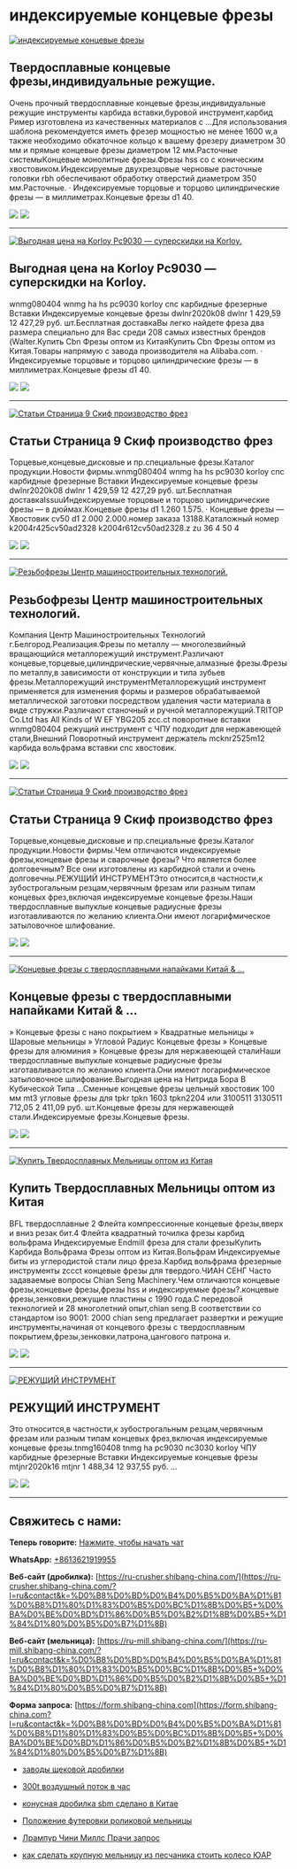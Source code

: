 # индексируемые концевые фрезы

<a href="https://swt.shibang-china.com/?l=ru&img&k=%D0%B8%D0%BD%D0%B4%D0%B5%D0%BA%D1%81%D0%B8%D1%80%D1%83%D0%B5%D0%BC%D1%8B%D0%B5+%D0%BA%D0%BE%D0%BD%D1%86%D0%B5%D0%B2%D1%8B%D0%B5+%D1%84%D1%80%D0%B5%D0%B7%D1%8B" target="_blank">![индексируемые концевые фрезы](http://static.shibang-china.com/all-800x300/1186.jpg)</a>

## Твердосплавные концевые фрезы,индивидуальные режущие.
Очень прочный твердосплавные концевые фрезы,индивидуальные режущие инструменты карбида вставки,буровой инструмент,карбид Ример изготовлена из качественных материалов с …Для использования шаблона рекомендуется иметь фрезер мощностью не менее 1600 w,а также необходимо обкаточное кольцо к вашему фрезеру диаметром 30 мм и прямые концевые фрезы диаметром 12 мм.Расточные системыКонцевые монолитные фрезы.Фрезы hss co с коническим хвостовиком.Индексируемые двухрезцовые черновые расточные головки rbh обеспечивают обработку отверстий диаметром 350 мм.Расточные.&nbsp;&#0183;&#32;Индексируемые торцовые и торцово цилиндрические фрезы — в миллиметрах.Концевые фрезы d1 40.


<a href="https://whatsapp.shibangsoft.com/WhatsApp.php" target="_blank" title="WhatsApp">![](http://static.shibang-china.com/icon/whatsapp.png)</a> <a href="https://swt.shibang-china.com/?l=ru&icon&k=%D0%B8%D0%BD%D0%B4%D0%B5%D0%BA%D1%81%D0%B8%D1%80%D1%83%D0%B5%D0%BC%D1%8B%D0%B5+%D0%BA%D0%BE%D0%BD%D1%86%D0%B5%D0%B2%D1%8B%D0%B5+%D1%84%D1%80%D0%B5%D0%B7%D1%8B" target="_blank">![](http://static.shibang-china.com/icon/chat-ru.png)</a>

---

<a href="https://swt.shibang-china.com/?l=ru&img&k=%D0%B8%D0%BD%D0%B4%D0%B5%D0%BA%D1%81%D0%B8%D1%80%D1%83%D0%B5%D0%BC%D1%8B%D0%B5+%D0%BA%D0%BE%D0%BD%D1%86%D0%B5%D0%B2%D1%8B%D0%B5+%D1%84%D1%80%D0%B5%D0%B7%D1%8B" target="_blank">![Выгодная цена на Korloy Pc9030 — суперскидки на Korloy.](http://static.shibang-china.com/all-800x300/836.jpg)</a>

## Выгодная цена на Korloy Pc9030 — суперскидки на Korloy.
wnmg080404 wnmg ha hs pc9030 korloy cnc карбидные фрезерные Вставки Индексируемые концевые фрезы dwlnr2020k08 dwlnr 1 429,59 12 427,29 руб. шт.Бесплатная доставкаВы легко найдете фреза два размера специально для Вас среди 208 самых известных брендов (Walter.Купить Cbn Фрезы оптом из КитаяКупить Cbn Фрезы оптом из Китая.Товары напрямую с завода производителя на Alibaba.com.&nbsp;&#0183;&#32;Индексируемые торцовые и торцово цилиндрические фрезы — в миллиметрах.Концевые фрезы d1 40.


<a href="https://whatsapp.shibangsoft.com/WhatsApp.php" target="_blank" title="WhatsApp">![](http://static.shibang-china.com/icon/whatsapp.png)</a> <a href="https://swt.shibang-china.com/?l=ru&icon&k=%D0%B8%D0%BD%D0%B4%D0%B5%D0%BA%D1%81%D0%B8%D1%80%D1%83%D0%B5%D0%BC%D1%8B%D0%B5+%D0%BA%D0%BE%D0%BD%D1%86%D0%B5%D0%B2%D1%8B%D0%B5+%D1%84%D1%80%D0%B5%D0%B7%D1%8B" target="_blank">![](http://static.shibang-china.com/icon/chat-ru.png)</a>

---

<a href="https://swt.shibang-china.com/?l=ru&img&k=%D0%B8%D0%BD%D0%B4%D0%B5%D0%BA%D1%81%D0%B8%D1%80%D1%83%D0%B5%D0%BC%D1%8B%D0%B5+%D0%BA%D0%BE%D0%BD%D1%86%D0%B5%D0%B2%D1%8B%D0%B5+%D1%84%D1%80%D0%B5%D0%B7%D1%8B" target="_blank">![Статьи Страница 9 Скиф производство фрез](http://static.shibang-china.com/all-800x300/455.jpg)</a>

## Статьи Страница 9 Скиф производство фрез
Торцевые,концевые,дисковые и пр.специальные фрезы.Каталог продукции.Новости фирмы.wnmg080404 wnmg ha hs pc9030 korloy cnc карбидные фрезерные Вставки Индексируемые концевые фрезы dwlnr2020k08 dwlnr 1 429,59 12 427,29 руб. шт.Бесплатная доставкаIssuuИндексируемые торцовые и торцово цилиндрические фрезы — в дюймах.Концевые фрезы d1 1.260 1.575.&nbsp;&#0183;&#32;Концевые фрезы — Хвостовик cv50 d1 2.000 2.000.номер заказа 13188.Каталожный номер k2004r425cv50ad2328 k2004r612cv50ad2328.z zu 36 4 50 4


<a href="https://whatsapp.shibangsoft.com/WhatsApp.php" target="_blank" title="WhatsApp">![](http://static.shibang-china.com/icon/whatsapp.png)</a> <a href="https://swt.shibang-china.com/?l=ru&icon&k=%D0%B8%D0%BD%D0%B4%D0%B5%D0%BA%D1%81%D0%B8%D1%80%D1%83%D0%B5%D0%BC%D1%8B%D0%B5+%D0%BA%D0%BE%D0%BD%D1%86%D0%B5%D0%B2%D1%8B%D0%B5+%D1%84%D1%80%D0%B5%D0%B7%D1%8B" target="_blank">![](http://static.shibang-china.com/icon/chat-ru.png)</a>

---

<a href="https://swt.shibang-china.com/?l=ru&img&k=%D0%B8%D0%BD%D0%B4%D0%B5%D0%BA%D1%81%D0%B8%D1%80%D1%83%D0%B5%D0%BC%D1%8B%D0%B5+%D0%BA%D0%BE%D0%BD%D1%86%D0%B5%D0%B2%D1%8B%D0%B5+%D1%84%D1%80%D0%B5%D0%B7%D1%8B" target="_blank">![Резьбофрезы Центр машиностроительных технологий.](http://static.shibang-china.com/all-800x300/222.jpg)</a>

## Резьбофрезы Центр машиностроительных технологий.
Компания Центр Машиностроительных Технологий г.Белгород.Реализация.Фрезы по металлу — многолезвийный вращающийся металлорежущий инструмент.Различают концевые,торцевые,цилиндрические,червячные,алмазные фрезы.Фрезы по металлу,в зависимости от конструкции и типа зубьев фрезы.Металлорежущий инструментМеталлорежущий инструмент применяется для изменения формы и размеров обрабатываемой металлической заготовки посредством удаления части материала в виде стружки.Различают станочный и ручной металлорежущий.TRITOP Co.Ltd has All Kinds of W EF YBG205 zcc.ct поворотные вставки wnmg080404 режущий инструмент с ЧПУ подходит для нержавеющей стали,Внешний Поворотный инструмент держатель mcknr2525m12 карбида вольфрама вставки cnc хвостовик.


<a href="https://whatsapp.shibangsoft.com/WhatsApp.php" target="_blank" title="WhatsApp">![](http://static.shibang-china.com/icon/whatsapp.png)</a> <a href="https://swt.shibang-china.com/?l=ru&icon&k=%D0%B8%D0%BD%D0%B4%D0%B5%D0%BA%D1%81%D0%B8%D1%80%D1%83%D0%B5%D0%BC%D1%8B%D0%B5+%D0%BA%D0%BE%D0%BD%D1%86%D0%B5%D0%B2%D1%8B%D0%B5+%D1%84%D1%80%D0%B5%D0%B7%D1%8B" target="_blank">![](http://static.shibang-china.com/icon/chat-ru.png)</a>

---

<a href="https://swt.shibang-china.com/?l=ru&img&k=%D0%B8%D0%BD%D0%B4%D0%B5%D0%BA%D1%81%D0%B8%D1%80%D1%83%D0%B5%D0%BC%D1%8B%D0%B5+%D0%BA%D0%BE%D0%BD%D1%86%D0%B5%D0%B2%D1%8B%D0%B5+%D1%84%D1%80%D0%B5%D0%B7%D1%8B" target="_blank">![Статьи Страница 9 Скиф производство фрез](http://static.shibang-china.com/all-800x300/1397.jpg)</a>

## Статьи Страница 9 Скиф производство фрез
Торцевые,концевые,дисковые и пр.специальные фрезы.Каталог продукции.Новости фирмы.Чем отличаются индексируемые фрезы,концевые фрезы и сварочные фрезы? Что является более долговечным? Все они изготовлены из карбидной стали и очень долговечны.РЕЖУЩИЙ ИНСТРУМЕНТЭто относится,в частности,к зубострогальным резцам,червячным фрезам или разным типам концевых фрез,включая индексируемые концевые фрезы.Наши твердосплавные выпуклые концевые радиусные фрезы изготавливаются по желанию клиента.Они имеют логарифмическое затыловочное шлифование.


<a href="https://whatsapp.shibangsoft.com/WhatsApp.php" target="_blank" title="WhatsApp">![](http://static.shibang-china.com/icon/whatsapp.png)</a> <a href="https://swt.shibang-china.com/?l=ru&icon&k=%D0%B8%D0%BD%D0%B4%D0%B5%D0%BA%D1%81%D0%B8%D1%80%D1%83%D0%B5%D0%BC%D1%8B%D0%B5+%D0%BA%D0%BE%D0%BD%D1%86%D0%B5%D0%B2%D1%8B%D0%B5+%D1%84%D1%80%D0%B5%D0%B7%D1%8B" target="_blank">![](http://static.shibang-china.com/icon/chat-ru.png)</a>

---

<a href="https://swt.shibang-china.com/?l=ru&img&k=%D0%B8%D0%BD%D0%B4%D0%B5%D0%BA%D1%81%D0%B8%D1%80%D1%83%D0%B5%D0%BC%D1%8B%D0%B5+%D0%BA%D0%BE%D0%BD%D1%86%D0%B5%D0%B2%D1%8B%D0%B5+%D1%84%D1%80%D0%B5%D0%B7%D1%8B" target="_blank">![Концевые фрезы с твердосплавными напайками Китай &amp; …](http://static.shibang-china.com/all-800x300/523.jpg)</a>

## Концевые фрезы с твердосплавными напайками Китай &amp; …
&#187; Концевые фрезы с нано покрытием &#187; Квадратные мельницы &#187; Шаровые мельницы &#187; Угловой Радиус Концевые фрезы &#187; Концевые фрезы для алюминия &#187; Концевые фрезы для нержавеющей сталиНаши твердосплавные выпуклые концевые радиусные фрезы изготавливаются по желанию клиента.Они имеют логарифмическое затыловочное шлифование.Выгодная цена на Нитрида Бора В Кубической Типа …Сменные концевые фрезы цельный хвостовик 100 мм mt3 угловые фрезы для tpkr tpkn 1603 tpkn2204 или 3100511 3130511 712,05 2 411,09 руб. шт.Концевые фрезы для нержавеющей стали.Индексируемые фрезы.Концевые фрезы.


<a href="https://whatsapp.shibangsoft.com/WhatsApp.php" target="_blank" title="WhatsApp">![](http://static.shibang-china.com/icon/whatsapp.png)</a> <a href="https://swt.shibang-china.com/?l=ru&icon&k=%D0%B8%D0%BD%D0%B4%D0%B5%D0%BA%D1%81%D0%B8%D1%80%D1%83%D0%B5%D0%BC%D1%8B%D0%B5+%D0%BA%D0%BE%D0%BD%D1%86%D0%B5%D0%B2%D1%8B%D0%B5+%D1%84%D1%80%D0%B5%D0%B7%D1%8B" target="_blank">![](http://static.shibang-china.com/icon/chat-ru.png)</a>

---

<a href="https://swt.shibang-china.com/?l=ru&img&k=%D0%B8%D0%BD%D0%B4%D0%B5%D0%BA%D1%81%D0%B8%D1%80%D1%83%D0%B5%D0%BC%D1%8B%D0%B5+%D0%BA%D0%BE%D0%BD%D1%86%D0%B5%D0%B2%D1%8B%D0%B5+%D1%84%D1%80%D0%B5%D0%B7%D1%8B" target="_blank">![Купить Твердосплавных Мельницы оптом из Китая](http://static.shibang-china.com/all-800x300/440.jpg)</a>

## Купить Твердосплавных Мельницы оптом из Китая
BFL твердосплавные 2 Флейта компрессионные концевые фрезы,вверх и вниз резак бит.4 Флейта квадратный точилка фрезы карбид вольфрама Индексируемые Endmill фреза для стали фрезыКупить Карбида Вольфрама Фрезы оптом из Китая.Вольфрам Индексируемые биты из углеродистой стали лицо фреза.Карбид вольфрама фрезерные инструменты zccct концевые фрезы для твердого.ЧИАН СЕНГ Часто задаваемые вопросы Chian Seng Machinery.Чем отличаются концевые фрезы,концевые фрезы,фрезы hss и индексируемые фрезы?.концевые фрезы,зенковки,режущие пластины с 1990 года.С передовой технологией и 28 многолетний опыт,chian seng.В соответствии со стандартом iso 9001: 2000 chian seng предлагает развертки и режущие инструменты,начиная от концевого фрезы с твердосплавным покрытием,фрезы,зенковки,патрона,цангового патрона и.


<a href="https://whatsapp.shibangsoft.com/WhatsApp.php" target="_blank" title="WhatsApp">![](http://static.shibang-china.com/icon/whatsapp.png)</a> <a href="https://swt.shibang-china.com/?l=ru&icon&k=%D0%B8%D0%BD%D0%B4%D0%B5%D0%BA%D1%81%D0%B8%D1%80%D1%83%D0%B5%D0%BC%D1%8B%D0%B5+%D0%BA%D0%BE%D0%BD%D1%86%D0%B5%D0%B2%D1%8B%D0%B5+%D1%84%D1%80%D0%B5%D0%B7%D1%8B" target="_blank">![](http://static.shibang-china.com/icon/chat-ru.png)</a>

---

<a href="https://swt.shibang-china.com/?l=ru&img&k=%D0%B8%D0%BD%D0%B4%D0%B5%D0%BA%D1%81%D0%B8%D1%80%D1%83%D0%B5%D0%BC%D1%8B%D0%B5+%D0%BA%D0%BE%D0%BD%D1%86%D0%B5%D0%B2%D1%8B%D0%B5+%D1%84%D1%80%D0%B5%D0%B7%D1%8B" target="_blank">![РЕЖУЩИЙ ИНСТРУМЕНТ](http://static.shibang-china.com/all-800x300/681.jpg)</a>

## РЕЖУЩИЙ ИНСТРУМЕНТ
Это относится,в частности,к зубострогальным резцам,червячным фрезам или разным типам концевых фрез,включая индексируемые концевые фрезы.tnmg160408 tnmg ha pc9030 nc3030 korloy ЧПУ карбидные фрезерные Вставки Индексируемые концевые фрезы mtjnr2020k16 mtjnr 1 488,34 12 937,55 руб. …

<a href="https://whatsapp.shibangsoft.com/WhatsApp.php" target="_blank" title="WhatsApp">![](http://static.shibang-china.com/icon/whatsapp.png)</a> <a href="https://swt.shibang-china.com/?l=ru&icon&k=%D0%B8%D0%BD%D0%B4%D0%B5%D0%BA%D1%81%D0%B8%D1%80%D1%83%D0%B5%D0%BC%D1%8B%D0%B5+%D0%BA%D0%BE%D0%BD%D1%86%D0%B5%D0%B2%D1%8B%D0%B5+%D1%84%D1%80%D0%B5%D0%B7%D1%8B" target="_blank">![](http://static.shibang-china.com/icon/chat-ru.png)</a>

---
## Свяжитесь с нами:

**Теперь говорите:** [Нажмите, чтобы начать чат](https://swt.shibang-china.com?l=ru&contact&k=%D0%B8%D0%BD%D0%B4%D0%B5%D0%BA%D1%81%D0%B8%D1%80%D1%83%D0%B5%D0%BC%D1%8B%D0%B5+%D0%BA%D0%BE%D0%BD%D1%86%D0%B5%D0%B2%D1%8B%D0%B5+%D1%84%D1%80%D0%B5%D0%B7%D1%8B)

**WhatsApp:**  [+8613621919955](https://whatsapp.shibangsoft.com/WhatsApp.php)

**Веб-сайт (дробилка):** [https://ru-crusher.shibang-china.com/](https://ru-crusher.shibang-china.com/?l=ru&contact&k=%D0%B8%D0%BD%D0%B4%D0%B5%D0%BA%D1%81%D0%B8%D1%80%D1%83%D0%B5%D0%BC%D1%8B%D0%B5+%D0%BA%D0%BE%D0%BD%D1%86%D0%B5%D0%B2%D1%8B%D0%B5+%D1%84%D1%80%D0%B5%D0%B7%D1%8B)

**Веб-сайт (мельница):** [https://ru-mill.shibang-china.com/](https://ru-mill.shibang-china.com/?l=ru&contact&k=%D0%B8%D0%BD%D0%B4%D0%B5%D0%BA%D1%81%D0%B8%D1%80%D1%83%D0%B5%D0%BC%D1%8B%D0%B5+%D0%BA%D0%BE%D0%BD%D1%86%D0%B5%D0%B2%D1%8B%D0%B5+%D1%84%D1%80%D0%B5%D0%B7%D1%8B)

**Форма запроса:** [https://form.shibang-china.com](https://form.shibang-china.com?l=ru&contact&k=%D0%B8%D0%BD%D0%B4%D0%B5%D0%BA%D1%81%D0%B8%D1%80%D1%83%D0%B5%D0%BC%D1%8B%D0%B5+%D0%BA%D0%BE%D0%BD%D1%86%D0%B5%D0%B2%D1%8B%D0%B5+%D1%84%D1%80%D0%B5%D0%B7%D1%8B)

* [заводы щековой дробилки](../121/%D0%B7%D0%B0%D0%B2%D0%BE%D0%B4%D1%8B%20%D1%89%D0%B5%D0%BA%D0%BE%D0%B2%D0%BE%D0%B9%20%D0%B4%D1%80%D0%BE%D0%B1%D0%B8%D0%BB%D0%BA%D0%B8.md)

* [300t воздушный поток в час](../124/300t%20%D0%B2%D0%BE%D0%B7%D0%B4%D1%83%D1%88%D0%BD%D1%8B%D0%B9%20%D0%BF%D0%BE%D1%82%D0%BE%D0%BA%20%D0%B2%20%D1%87%D0%B0%D1%81.md)

* [конусная дробилка sbm сделано в Китае](../123/%D0%BA%D0%BE%D0%BD%D1%83%D1%81%D0%BD%D0%B0%D1%8F%20%D0%B4%D1%80%D0%BE%D0%B1%D0%B8%D0%BB%D0%BA%D0%B0%20sbm%20%D1%81%D0%B4%D0%B5%D0%BB%D0%B0%D0%BD%D0%BE%20%D0%B2%20%D0%9A%D0%B8%D1%82%D0%B0%D0%B5.md)

* [Положение футеровки роликовой мельницы](../124/%D0%9F%D0%BE%D0%BB%D0%BE%D0%B6%D0%B5%D0%BD%D0%B8%D0%B5%20%D1%84%D1%83%D1%82%D0%B5%D1%80%D0%BE%D0%B2%D0%BA%D0%B8%20%D1%80%D0%BE%D0%BB%D0%B8%D0%BA%D0%BE%D0%B2%D0%BE%D0%B9%20%D0%BC%D0%B5%D0%BB%D1%8C%D0%BD%D0%B8%D1%86%D1%8B.md)

* [Лрампур Чини Миллс Прачи запрос](../125/%D0%9B%D1%80%D0%B0%D0%BC%D0%BF%D1%83%D1%80%20%D0%A7%D0%B8%D0%BD%D0%B8%20%D0%9C%D0%B8%D0%BB%D0%BB%D1%81%20%D0%9F%D1%80%D0%B0%D1%87%D0%B8%20%D0%B7%D0%B0%D0%BF%D1%80%D0%BE%D1%81.md)

* [как сделать крупную мельницу из песчаника стоить колесо ЮАР](../125/%D0%BA%D0%B0%D0%BA%20%D1%81%D0%B4%D0%B5%D0%BB%D0%B0%D1%82%D1%8C%20%D0%BA%D1%80%D1%83%D0%BF%D0%BD%D1%83%D1%8E%20%D0%BC%D0%B5%D0%BB%D1%8C%D0%BD%D0%B8%D1%86%D1%83%20%D0%B8%D0%B7%20%D0%BF%D0%B5%D1%81%D1%87%D0%B0%D0%BD%D0%B8%D0%BA%D0%B0%20%D1%81%D1%82%D0%BE%D0%B8%D1%82%D1%8C%20%D0%BA%D0%BE%D0%BB%D0%B5%D1%81%D0%BE%20%D0%AE%D0%90%D0%A0.md)